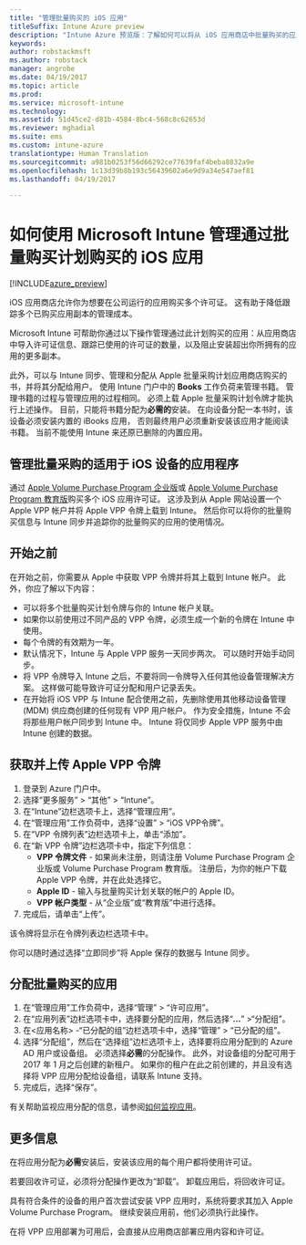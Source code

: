 ```yaml
---
title: "管理批量购买的 iOS 应用"
titleSuffix: Intune Azure preview
description: "Intune Azure 预览版：了解如何可以将从 iOS 应用商店中批量购买的应用同步到 Intune 中，然后管理并跟踪其使用情况。"
keywords: 
author: robstackmsft
ms.author: robstack
manager: angrobe
ms.date: 04/19/2017
ms.topic: article
ms.prod: 
ms.service: microsoft-intune
ms.technology: 
ms.assetid: 51d45ce2-d81b-4584-8bc4-568c8c62653d
ms.reviewer: mghadial
ms.suite: ems
ms.custom: intune-azure
translationtype: Human Translation
ms.sourcegitcommit: a981b0253f56d66292ce77639faf4beba8832a9e
ms.openlocfilehash: 1c13d39b8b193c56439602a6e9d9a34e547aef81
ms.lasthandoff: 04/19/2017

---
```


# <a name="how-to-manage-ios-apps-you-purchased-through-a-volume-purchase-program-with-microsoft-intune"></a>如何使用 Microsoft Intune 管理通过批量购买计划购买的 iOS 应用


[!INCLUDE[azure_preview](../includes/azure_preview.md)]

iOS 应用商店允许你为想要在公司运行的应用购买多个许可证。 这有助于降低跟踪多个已购买应用副本的管理成本。

Microsoft Intune 可帮助你通过以下操作管理通过此计划购买的应用：从应用商店中导入许可证信息、跟踪已使用的许可证的数量，以及阻止安装超出你所拥有的应用的更多副本。

此外，可以与 Intune 同步、管理和分配从 Apple 批量采购计划应用商店购买的书，并将其分配给用户。 使用 Intune 门户中的 **Books** 工作负荷来管理书籍。 管理书籍的过程与管理应用的过程相同。
必须上载 Apple 批量采购计划令牌才能执行上述操作。 目前，只能将书籍分配为**必需的**安装。
在向设备分配一本书时，该设备必须安装内置的 iBooks 应用， 否则最终用户必须重新安装该应用才能阅读书籍。 当前不能使用 Intune 来还原已删除的内置应用。


## <a name="manage-volume-purchased-apps-for-ios-devices"></a>管理批量采购的适用于 iOS 设备的应用程序
通过 [Apple Volume Purchase Program 企业版](http://www.apple.com/business/vpp/)或 [Apple Volume Purchase Program 教育版](http://volume.itunes.apple.com/us/store)购买多个 iOS 应用许可证。 这涉及到从 Apple 网站设置一个 Apple VPP 帐户并将 Apple VPP 令牌上载到 Intune。  然后你可以将你的批量购买信息与 Intune 同步并追踪你的批量购买的应用的使用情况。

## <a name="before-you-start"></a>开始之前
在开始之前，你需要从 Apple 中获取 VPP 令牌并将其上载到 Intune 帐户。 此外，你应了解以下内容：

* 可以将多个批量购买计划令牌与你的 Intune 帐户关联。
* 如果你以前使用过不同产品的 VPP 令牌，必须生成一个新的令牌在 Intune 中使用。
* 每个令牌的有效期为一年。
* 默认情况下，Intune 与 Apple VPP 服务一天同步两次。 可以随时开始手动同步。
* 将 VPP 令牌导入 Intune 之后，不要将同一令牌导入任何其他设备管理解决方案。 这样做可能导致许可证分配和用户记录丢失。
* 在开始将 iOS VPP 与 Intune 配合使用之前，先删除使用其他移动设备管理 (MDM) 供应商创建的任何现有 VPP 用户帐户。 作为安全措施，Intune 不会将那些用户帐户同步到 Intune 中。 Intune 将仅同步 Apple VPP 服务中由 Intune 创建的数据。

## <a name="to-get-and-upload-an-apple-vpp-token"></a>获取并上传 Apple VPP 令牌

1. 登录到 Azure 门户中。
2. 选择“更多服务” > “其他” > “Intune”。
3. 在“Intune”边栏选项卡上，选择“管理应用”。
1.  在“管理应用”工作负荷中，选择“设置”  > “iOS VPP令牌”。
2.  在“VPP 令牌列表”边栏选项卡上，单击“添加”。
3.  在“新 VPP 令牌”边栏选项卡中，指定下列信息：
    - **VPP 令牌文件** - 如果尚未注册，则请注册 Volume Purchase Program 企业版或 Volume Purchase Program 教育版。 注册后，为你的帐户下载 Apple VPP 令牌，并在此处选择它。
    - **Apple ID** - 输入与批量购买计划关联的帐户的 Apple ID。
    - **VPP 帐户类型** - 从“企业版”或“教育版”中进行选择。
4. 完成后，请单击“上传”。

该令牌将显示在令牌列表边栏选项卡中。


你可以随时通过选择“立即同步”将 Apple 保存的数据与 Intune 同步。

## <a name="to-assign-a-volume-purchased-app"></a>分配批量购买的应用

1. 在“管理应用”工作负荷中，选择“管理” > “许可应用”。
2. 在“应用列表”边栏选项卡中，选择要分配的应用，然后选择“**...**” >“分配组”。
3. 在<应用名称> -“已分配的组”边栏选项卡中，选择“管理” > “已分配的组”。
4. 选择“分配组”，然后在“选择组”边栏选项卡上，选择要将应用分配到的 Azure AD 用户或设备组。
必须选择**必需**的分配操作。 此外，对设备组的分配可用于 2017 年 1 月之后创建的新租户。 如果你的租户在此之前创建的，并且没有选择将 VPP 应用分配给设备组，请联系 Intune 支持。
5. 完成后，选择“保存”。

有关帮助监视应用分配的信息，请参阅[如何监视应用](monitor-apps.md)。

## <a name="further-information"></a>更多信息

在将应用分配为**必需**安装后，安装该应用的每个用户都将使用许可证。

若要回收许可证，必须将分配操作更改为“卸载”。 卸载应用后，将回收许可证。

具有符合条件的设备的用户首次尝试安装 VPP 应用时，系统将要求其加入 Apple Volume Purchase Program。 继续安装应用前，他们必须执行此操作。

在将 VPP 应用部署为可用后，会直接从应用商店部署应用内容和许可证。

